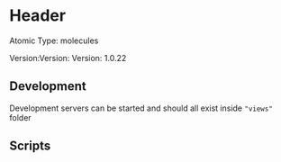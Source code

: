# Header

Atomic Type: molecules

Version:Version: Version: 1.0.22




## Development

Development servers can be started and should all exist inside `"views"` folder

## Scripts
